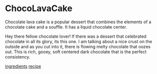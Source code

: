# ChocoLavaCake

Chocolate lava cake  is a popular dessert that combines the elements of a chocolate cake and a souffle. It has a liquid chocolate center.

Hey there fellow chocolate lover! If there was a dessert that celebrated chocolate in all its glory, its this one. I am talking about a nice crust on the outside and as you cut into it, there is flowing melty chocolate that oozes out. This is rich, gooey, soft centered dark chocolate that is the perfect consistency.

[ingredients](ingredients.md)
[recipe](recipe.md)